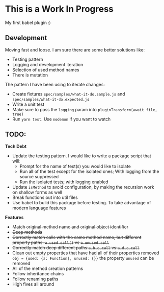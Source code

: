 # This is a Work In Progress

My first babel plugin :)

## Development

Moving fast and loose. I am sure there are some better solutions like:

* Testing pattern
* Logging and development iteration
* Selection of used method names
* There is mutation

The pattern I have been using to iterate changes:

* Create fixtures `spec/samples/what-it-do.sample.js` and `spec/samples/what-it-do.expected.js`
* Write a unit test
* Make sure to pass the `logging` param into `pluginTransform(await file, true)`
* Run `yarn test`. Use `nodemon` if you want to watch

## TODO:

**Tech Debt**

* Update the testing pattern. I would like to write a package script that will:
  * Prompt for the name of test(s) you would like to isolate
  * Run all of the test except for the isolated ones; With logging from the source suppressed
  * Run the isolated tests; with logging enabled
* Update `isMethod` to avoid configuration, by making the recursion work on shallow forms as well
* Break functions out into util files
* Use babel to build this package before testing. To take advantage of modern language features

**Features**

* ~~Match original method name and original object identifier~~
* ~~Deep methods~~
* ~~Correctly match calls with the same method name, but different property paths. `a.used.call()` vs `a.unused.call`~~
* ~~Correctly match deep different paths `a.b.c.call` vs `a.d.c.call`~~
* Clean out empty properties that have had all of their properties removed `obj = {used: {a: Function}, unused: {}}` the property `unused` can be removed
* All of the method creation patterns
* Follow inheritance chains
* Follow renaming paths
* High fives all around
